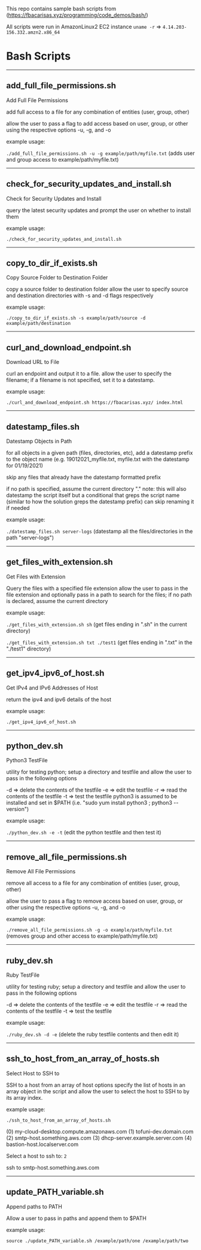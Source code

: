 This repo contains sample bash scripts from (https://fbacarisas.xyz/programming/code_demos/bash/)

All scripts were run in AmazonLinux2 EC2 instance
`uname -r` => `4.14.203-156.332.amzn2.x86_64`

# Bash Scripts
_____

## add_full_file_permissions.sh

Add Full File Permissions

add full access to a file for any combination of entities (user, group, other)

allow the user to pass a flag to add access based on user, group, or other using the respective options -u, -g, and -o

example usage:

`./add_full_file_permissions.sh -u -g example/path/myfile.txt`
(adds user and group access to example/path/myfile.txt)

_____

## check_for_security_updates_and_install.sh

Check for Security Updates and Install

query the latest security updates and prompt the user on whether to install them

example usage:

`./check_for_security_updates_and_install.sh`

_____

## copy_to_dir_if_exists.sh

Copy Source Folder to Destination Folder

copy a source folder to destination folder
allow the user to specify source and destination directories with -s and -d flags respectively

example usage:

`./copy_to_dir_if_exists.sh -s example/path/source -d example/path/destination`

_____

## curl_and_download_endpoint.sh

Download URL to File

curl an endpoint and output it to a file.
allow the user to specify the filename; if a filename is not specified, set it to a datestamp.

example usage:

`./curl_and_download_endpoint.sh https://fbacarisas.xyz/ index.html`

_____

## datestamp_files.sh

Datestamp Objects in Path

for all objects in a given path (files, directories, etc), add a datestamp prefix to the object name
(e.g. 19012021_myfile.txt, myfile.txt with the datestamp for 01/19/2021)

skip any files that already have the datestamp formatted prefix

if no path is specified, assume the current directory "."
note: this will also datestamp the script itself but a conditional that greps the script name (similar to how the solution greps the datestamp prefix) can skip renaming it if needed

example usage:

`./datestamp_files.sh server-logs`
(datestamp all the files/directories in the path "server-logs")

_____

## get_files_with_extension.sh

Get Files with Extension

Query the files with a specified file extension
allow the user to pass in the file extension and optionally pass in a path to search for the files; if no path is declared, assume the current directory

example usage:

`./get_files_with_extension.sh sh`
(get files ending in ".sh" in the current directory)

`./get_files_with_extension.sh txt ./test1`
(get files ending in ".txt" in the "./test1" directory)

_____

## get_ipv4_ipv6_of_host.sh

Get IPv4 and IPv6 Addresses of Host

return the ipv4 and ipv6 details of the host

example usage:

`./get_ipv4_ipv6_of_host.sh`

_____

## python_dev.sh

Python3 TestFile

utility for testing python; setup a directory and testfile and allow the user to pass in the following options

-d => delete the contents of the testfile
-e => edit the testfile
-r => read the contents of the testfile
-t => test the testfile
python3 is assumed to be installed and set in $PATH (i.e. "sudo yum install python3 ; python3 --version")

example usage:

`./python_dev.sh -e -t`
(edit the python testfile and then test it)

_____

## remove_all_file_permissions.sh

Remove All File Permissions

remove all access to a file for any combination of entities (user, group, other)

allow the user to pass a flag to remove access based on user, group, or other using the respective options -u, -g, and -o

example usage: 

`./remove_all_file_permissions.sh -g -o example/path/myfile.txt`
(removes group and other access to example/path/myfile.txt)

-----

## ruby_dev.sh

Ruby TestFile

utility for testing ruby; setup a directory and testfile and allow the user to pass in the following options

-d => delete the contents of the testfile
-e => edit the testfile
-r => read the contents of the testfile
-t => test the testfile


example usage:

`./ruby_dev.sh -d -e`
(delete the ruby testfile contents and then edit it)

_____

## ssh_to_host_from_an_array_of_hosts.sh

Select Host to SSH to

SSH to a host from an array of host options
specify the list of hosts in an array object in the script and allow the user to select the host to SSH to by its array index.

example usage:

`./ssh_to_host_from_an_array_of_hosts.sh`

(0) my-cloud-desktop.compute.amazonaws.com
(1) tofuni-dev.domain.com
(2) smtp-host.something.aws.com
(3) dhcp-server.example.server.com
(4) bastion-host.localserver.com

Select a host to ssh to: `2`

ssh to smtp-host.something.aws.com

_____

## update_PATH_variable.sh

Append paths to PATH

Allow a user to pass in paths and append them to $PATH

example usage:

`source ./update_PATH_variable.sh /example/path/one /example/path/two`